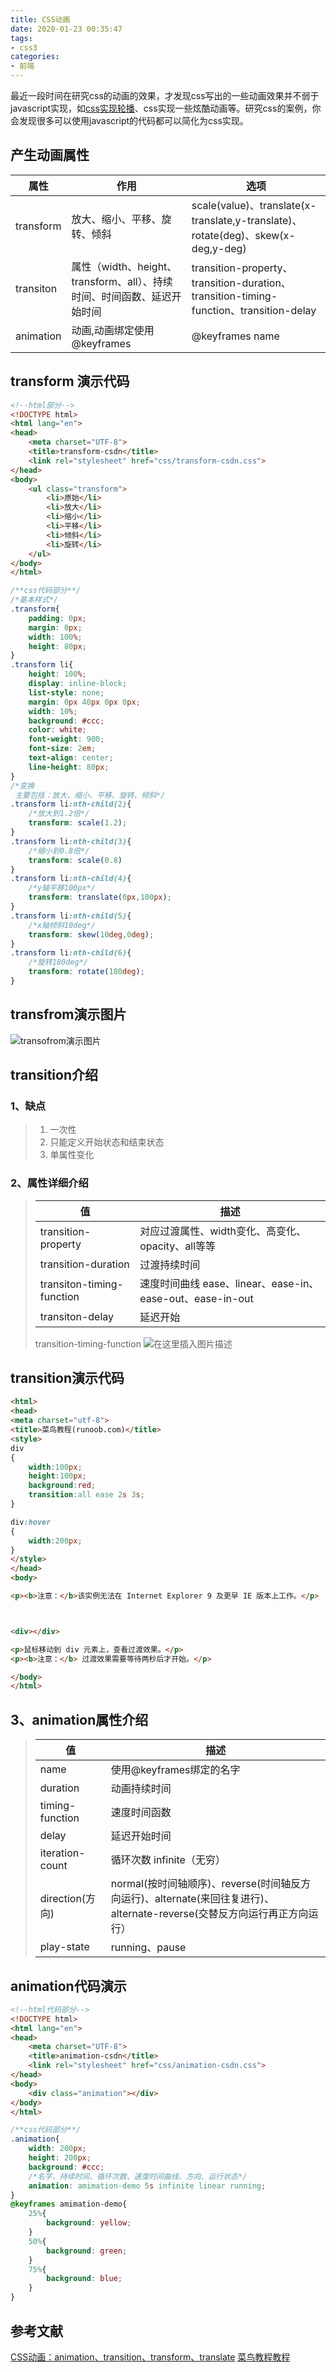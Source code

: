 ```yaml
---
title: CSS动画
date: 2020-01-23 00:35:47
tags: 
- css3
categories: 
- 前端
---
```

最近一段时间在研究css的动画的效果，才发现css写出的一些动画效果并不弱于javascript实现，如[css实现轮播](https://www.jianshu.com/p/550c11f3b731)、css实现一些炫酷动画等。研究css的案例，你会发现很多可以使用javascript的代码都可以简化为css实现。
<!-- more -->
## 产生动画属性
属性 | 作用|选项
-------|-------|-------
transform|放大、缩小、平移、旋转、倾斜|scale(value)、translate(x-translate,y-translate)、rotate(deg)、skew(x-deg,y-deg)
transiton|属性（width、height、transform、all）、持续时间、时间函数、延迟开始时间|transition-property、transition-duration、transition-timing-function、transition-delay
animation|动画,动画绑定使用@keyframes|@keyframes name

## transform 演示代码
```html
<!--html部分-->
<!DOCTYPE html>
<html lang="en">
<head>
	<meta charset="UTF-8">
	<title>transform-csdn</title>
	<link rel="stylesheet" href="css/transform-csdn.css">
</head>
<body>
	<ul class="transform">
		<li>原始</li>
		<li>放大</li>
		<li>缩小</li>
		<li>平移</li>
		<li>倾斜</li>
		<li>旋转</li>
	</ul>	
</body>
</html>
```
```css
/**css代码部分**/
/*基本样式*/
.transform{
	padding: 0px;
	margin: 0px;
	width: 100%;
	height: 80px;
}
.transform li{
	height: 100%;
	display: inline-block;
	list-style: none;
	margin: 0px 40px 0px 0px;
	width: 10%;
	background: #ccc;
	color: white;
	font-weight: 900;
	font-size: 2em;
	text-align: center;
	line-height: 80px;
}
/*变换
 主要包括：放大、缩小、平移、旋转、倾斜*/
.transform li:nth-child(2){
	/*放大到1.2倍*/
	transform: scale(1.2);
}
.transform li:nth-child(3){
	/*缩小到0.8倍*/
	transform: scale(0.8)
}
.transform li:nth-child(4){
	/*y轴平移100px*/
	transform: translate(0px,100px);
}
.transform li:nth-child(5){
	/*x轴倾斜10deg*/
	transform: skew(10deg,0deg);
}
.transform li:nth-child(6){
	/*旋转180deg*/
	transform: rotate(180deg);
}
```

## transfrom演示图片
![transofrom演示图片](https://img-blog.csdnimg.cn/20200122223628608.png?x-oss-process=image/watermark,type_ZmFuZ3poZW5naGVpdGk,shadow_10,text_aHR0cHM6Ly9ibG9nLmNzZG4ubmV0L3FxXzQyODI0NTYy,size_16,color_FFFFFF,t_70)
## transition介绍
### 1、缺点
>1. 一次性
>2. 只能定义开始状态和结束状态
>3. 单属性变化
### 2、属性详细介绍
>值|描述
>---|-----
>transition-property|对应过渡属性、width变化、高变化、opacity、all等等
>transition-duration|过渡持续时间
>transiton-timing-function|速度时间曲线 ease、linear、ease-in、ease-out、ease-in-out
>transiton-delay|延迟开始
>transition-timing-function
>![在这里插入图片描述](https://img-blog.csdnimg.cn/2020012223414557.png?x-oss-process=image/watermark,type_ZmFuZ3poZW5naGVpdGk,shadow_10,text_aHR0cHM6Ly9ibG9nLmNzZG4ubmV0L3FxXzQyODI0NTYy,size_16,color_FFFFFF,t_70)
## transition演示代码
```html
<html>
<head>
<meta charset="utf-8"> 
<title>菜鸟教程(runoob.com)</title>
<style> 
div
{
	width:100px;
	height:100px;
	background:red;
	transition:all ease 2s 3s;
}

div:hover
{
	width:200px;
}
</style>
</head>
<body>

<p><b>注意：</b>该实例无法在 Internet Explorer 9 及更早 IE 版本上工作。</p>



<div></div>

<p>鼠标移动到 div 元素上，查看过渡效果。</p>
<p><b>注意：</b> 过渡效果需要等待两秒后才开始。</p>

</body>
</html>
```
## 3、animation属性介绍
>值|描述
>---|-----
>name|使用@keyframes绑定的名字
>duration|动画持续时间
>timing-function|速度时间函数
>delay|延迟开始时间
>iteration-count|循环次数 infinite（无穷）
>direction(方向)|normal(按时间轴顺序)、reverse(时间轴反方向运行)、alternate(来回往复进行)、alternate-reverse(交替反方向运行再正方向运行）
>play-state|running、pause
## animation代码演示
```html
<!--html代码部分-->
<!DOCTYPE html>
<html lang="en">
<head>
	<meta charset="UTF-8">
	<title>animation-csdn</title>
	<link rel="stylesheet" href="css/animation-csdn.css">
</head>
<body>
	<div class="animation"></div>
</body>
</html>
```
```css
/**css代码部分**/
.animation{
	width: 200px;
	height: 200px;
	background: #ccc;
	/*名字、持续时间、循环次数、速度时间曲线、方向、运行状态*/
	animation: amimation-demo 5s infinite linear running;
}
@keyframes amimation-demo{
	25%{
		background: yellow;
	}
	50%{
		background: green;
	}
	75%{
		background: blue;
	}
}

```
## 参考文献
[CSS动画：animation、transition、transform、translate](https://juejin.im/post/5b137e6e51882513ac201dfb)
[菜鸟教程教程](https://www.runoob.com/css3/css3-tutorial.html)